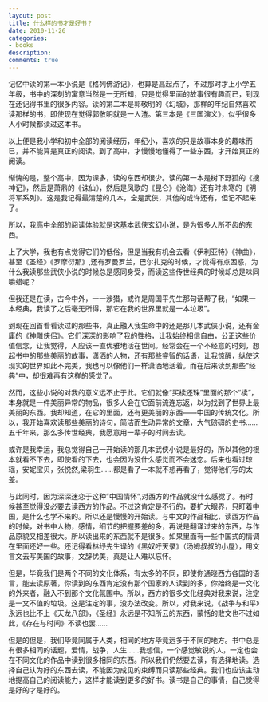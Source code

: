 ```yaml
---
layout: post
title: 什么样的书才是好书？
date: 2010-11-26
categories:
- books
description:
comments: true
---
```

记忆中读的第一本小说是《格列佛游记》，也算是高起点了，不过那时才上小学五年级，书中的深刻的寓意当然是一无所知，只是觉得里面的故事很有趣而已，到现在还记得书里的很多内容。读的第二本是郭敬明的《幻城》，那样的年纪自然喜欢读那样的书，即使现在觉得郭敬明就是一人渣。第三本是《三国演义》，似乎很多人小时候都读过这本书。
<!--more-->

以上便是我小学和初中全部的阅读经历，年纪小，喜欢的只是故事本身的趣味而已，并不能算是真正的阅读。到了高中，才慢慢地懂得了一些东西，才开始真正的阅读。

惭愧的是，整个高中，因为课多，读的东西却很少。读的第一本是树下野狐的《搜神记》，然后是萧鼎的《诛仙》，然后是凤歌的《昆仑》《沧海》还有时未寒的《明将军系列》。这是我记得最清楚的几本，全是武侠，其他的或许还有，但记不起来了。

所以，我高中全部的阅读体验就是这基本武侠玄幻小说，是为很多人所不齿的东西。

上了大学，我也有点觉得它们的低俗，但是当我有机会去看《伊利亚特》《神曲》，甚至《圣经》《罗摩衍那》,还有罗曼罗兰，巴尔扎克的时候，才觉得有点困惑，为什么我读那些武侠小说的时候总是感同身受，而读这些传世经典的时候却总是味同嚼蜡呢？

但我还是在读，古今中外，一一涉猎，或许是周国平先生那句话帮了我，“如果一本经典，我读了之后毫无所得，那它在我的世界里就是一本垃圾”。

到现在回首看看读过的那些书，真正融入我生命中的还是那几本武侠小说，还有金庸的《神雕侠侣》。它们深深的影响了我的性格，让我始终相信自由，公正这些价值信念，让我觉得，人应该一直优雅地活在世间。经常会在一个不经意的时刻，想起书中的那些美丽的故事，潇洒的人物，还有那些睿智的话语，让我惊醒，纵使这现实的世界如此不完美，我也可以像他们一样潇洒地活着。而在后来读到那些“经典”中，却很难再有这样的感觉了。

然而，这些小说的对我的意义远不止于此。它们就像“买椟还珠”里面的那个“椟”，本身就是一件美丽异常的物品，很多人会在它面前流连忘返，以为找到了世界上最美丽的东西。我却知道，在它的里面，还有更美丽的东西——中国的传统文化。所以，我开始喜欢读那些美丽的诗句，简洁而生动异常的文章，大气磅礴的史书……五千年来，那么多传世经典，我愿意用一辈子的时间去读。

或许是我幸运，我总觉得自己一开始读的那几本武侠小说是最好的，所以其他的根本就看不下去，即使看的下去，也会因为没什么感觉而不会迷恋。后来也看过琼瑶，安妮宝贝，张悦然,梁羽生……都是看了一本就不想再看了，觉得他们写的太差。

与此同时，因为深深迷恋于这种”中国情怀”,对西方的作品就没什么感觉了。有时候甚至觉得没必要去读西方的作品。不过这肯定是不行的，要扩大眼界，只盯着中国，是什么也学不来的。所以还是慢慢的开始读。与中文的作品相比，读西方作品的时候，对书中人物，感情，细节的把握要差的多，再说是翻译过来的东西，与作品原貌又相差很大。所以读出来的东西就不是很多。如果里面有一些中国式的情调在里面还好一些。还记得看林纾先生译的《黑奴吁天录》（汤姆叔叔的小屋），用文言文去写美国的故事，文辞优美，真是让人难以忘怀。

但是，毕竟我们是两个不同的文化体系，有太多的不同，即使你通晓西方各国的语言，能去读原著，你读到的东西肯定没有那个国家的人读到的多，你始终是一文化的外来者，融入不到那个文化氛围中。所以，西方的很多文化经典对我来说，注定是一文不值的垃圾。这是注定的事，没办法改变。所以，对我来说，《战争与和平》永远也比不上《天龙八部》，《圣经》永远是不知所云的东西，蒙恬的散文也不过如此，《存在与时间》不读也罢……

但是的但是，我们毕竟同属于人类，相同的地方毕竟远多于不同的地方。书中总是有很多相同的话题，爱情，战争，人生……我想信，一个感觉敏锐的人，一定也会在不同文化的作品中读到很多相同的东西。所以我们仍然要去读，有选择地读。选择自己认为好的东西去读，不能因为成见的束缚而只读那些经典。我们也应该主动地提高自己的阅读能力，这样才能读到更多的好书。读书是自己的事情，自己觉得是好的才是好的。

